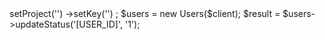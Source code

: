 <?php

use Appwrite\Client;
use Appwrite\Services\Users;

$client = new Client();

$client
    ->setProject('')
    ->setKey('')
;

$users = new Users($client);

$result = $users->updateStatus('[USER_ID]', '1');